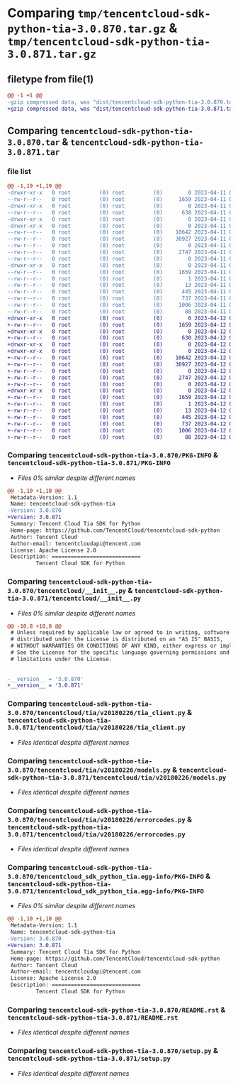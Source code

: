 # Comparing `tmp/tencentcloud-sdk-python-tia-3.0.870.tar.gz` & `tmp/tencentcloud-sdk-python-tia-3.0.871.tar.gz`

## filetype from file(1)

```diff
@@ -1 +1 @@
-gzip compressed data, was "dist/tencentcloud-sdk-python-tia-3.0.870.tar", last modified: Tue Apr 11 03:55:37 2023, max compression
+gzip compressed data, was "dist/tencentcloud-sdk-python-tia-3.0.871.tar", last modified: Wed Apr 12 00:43:29 2023, max compression
```

## Comparing `tencentcloud-sdk-python-tia-3.0.870.tar` & `tencentcloud-sdk-python-tia-3.0.871.tar`

### file list

```diff
@@ -1,19 +1,19 @@
-drwxr-xr-x   0 root         (0) root         (0)        0 2023-04-11 03:55:37.000000 tencentcloud-sdk-python-tia-3.0.870/
--rw-r--r--   0 root         (0) root         (0)     1659 2023-04-11 03:55:37.000000 tencentcloud-sdk-python-tia-3.0.870/PKG-INFO
-drwxr-xr-x   0 root         (0) root         (0)        0 2023-04-11 03:55:37.000000 tencentcloud-sdk-python-tia-3.0.870/tencentcloud/
--rw-r--r--   0 root         (0) root         (0)      630 2023-04-11 03:55:37.000000 tencentcloud-sdk-python-tia-3.0.870/tencentcloud/__init__.py
-drwxr-xr-x   0 root         (0) root         (0)        0 2023-04-11 03:55:37.000000 tencentcloud-sdk-python-tia-3.0.870/tencentcloud/tia/
-drwxr-xr-x   0 root         (0) root         (0)        0 2023-04-11 03:55:37.000000 tencentcloud-sdk-python-tia-3.0.870/tencentcloud/tia/v20180226/
--rw-r--r--   0 root         (0) root         (0)    10642 2023-04-11 03:55:37.000000 tencentcloud-sdk-python-tia-3.0.870/tencentcloud/tia/v20180226/tia_client.py
--rw-r--r--   0 root         (0) root         (0)    30927 2023-04-11 03:55:37.000000 tencentcloud-sdk-python-tia-3.0.870/tencentcloud/tia/v20180226/models.py
--rw-r--r--   0 root         (0) root         (0)        0 2023-04-11 03:55:37.000000 tencentcloud-sdk-python-tia-3.0.870/tencentcloud/tia/v20180226/__init__.py
--rw-r--r--   0 root         (0) root         (0)     2747 2023-04-11 03:55:37.000000 tencentcloud-sdk-python-tia-3.0.870/tencentcloud/tia/v20180226/errorcodes.py
--rw-r--r--   0 root         (0) root         (0)        0 2023-04-11 03:55:37.000000 tencentcloud-sdk-python-tia-3.0.870/tencentcloud/tia/__init__.py
-drwxr-xr-x   0 root         (0) root         (0)        0 2023-04-11 03:55:37.000000 tencentcloud-sdk-python-tia-3.0.870/tencentcloud_sdk_python_tia.egg-info/
--rw-r--r--   0 root         (0) root         (0)     1659 2023-04-11 03:55:37.000000 tencentcloud-sdk-python-tia-3.0.870/tencentcloud_sdk_python_tia.egg-info/PKG-INFO
--rw-r--r--   0 root         (0) root         (0)        1 2023-04-11 03:55:37.000000 tencentcloud-sdk-python-tia-3.0.870/tencentcloud_sdk_python_tia.egg-info/dependency_links.txt
--rw-r--r--   0 root         (0) root         (0)       13 2023-04-11 03:55:37.000000 tencentcloud-sdk-python-tia-3.0.870/tencentcloud_sdk_python_tia.egg-info/top_level.txt
--rw-r--r--   0 root         (0) root         (0)      445 2023-04-11 03:55:37.000000 tencentcloud-sdk-python-tia-3.0.870/tencentcloud_sdk_python_tia.egg-info/SOURCES.txt
--rw-r--r--   0 root         (0) root         (0)      737 2023-04-11 03:55:37.000000 tencentcloud-sdk-python-tia-3.0.870/README.rst
--rw-r--r--   0 root         (0) root         (0)     1006 2023-04-11 03:55:37.000000 tencentcloud-sdk-python-tia-3.0.870/setup.py
--rw-r--r--   0 root         (0) root         (0)       88 2023-04-11 03:55:37.000000 tencentcloud-sdk-python-tia-3.0.870/setup.cfg
+drwxr-xr-x   0 root         (0) root         (0)        0 2023-04-12 00:43:29.000000 tencentcloud-sdk-python-tia-3.0.871/
+-rw-r--r--   0 root         (0) root         (0)     1659 2023-04-12 00:43:29.000000 tencentcloud-sdk-python-tia-3.0.871/PKG-INFO
+drwxr-xr-x   0 root         (0) root         (0)        0 2023-04-12 00:43:29.000000 tencentcloud-sdk-python-tia-3.0.871/tencentcloud/
+-rw-r--r--   0 root         (0) root         (0)      630 2023-04-12 00:43:28.000000 tencentcloud-sdk-python-tia-3.0.871/tencentcloud/__init__.py
+drwxr-xr-x   0 root         (0) root         (0)        0 2023-04-12 00:43:29.000000 tencentcloud-sdk-python-tia-3.0.871/tencentcloud/tia/
+drwxr-xr-x   0 root         (0) root         (0)        0 2023-04-12 00:43:29.000000 tencentcloud-sdk-python-tia-3.0.871/tencentcloud/tia/v20180226/
+-rw-r--r--   0 root         (0) root         (0)    10642 2023-04-12 00:43:28.000000 tencentcloud-sdk-python-tia-3.0.871/tencentcloud/tia/v20180226/tia_client.py
+-rw-r--r--   0 root         (0) root         (0)    30927 2023-04-12 00:43:28.000000 tencentcloud-sdk-python-tia-3.0.871/tencentcloud/tia/v20180226/models.py
+-rw-r--r--   0 root         (0) root         (0)        0 2023-04-12 00:43:28.000000 tencentcloud-sdk-python-tia-3.0.871/tencentcloud/tia/v20180226/__init__.py
+-rw-r--r--   0 root         (0) root         (0)     2747 2023-04-12 00:43:28.000000 tencentcloud-sdk-python-tia-3.0.871/tencentcloud/tia/v20180226/errorcodes.py
+-rw-r--r--   0 root         (0) root         (0)        0 2023-04-12 00:43:28.000000 tencentcloud-sdk-python-tia-3.0.871/tencentcloud/tia/__init__.py
+drwxr-xr-x   0 root         (0) root         (0)        0 2023-04-12 00:43:29.000000 tencentcloud-sdk-python-tia-3.0.871/tencentcloud_sdk_python_tia.egg-info/
+-rw-r--r--   0 root         (0) root         (0)     1659 2023-04-12 00:43:29.000000 tencentcloud-sdk-python-tia-3.0.871/tencentcloud_sdk_python_tia.egg-info/PKG-INFO
+-rw-r--r--   0 root         (0) root         (0)        1 2023-04-12 00:43:29.000000 tencentcloud-sdk-python-tia-3.0.871/tencentcloud_sdk_python_tia.egg-info/dependency_links.txt
+-rw-r--r--   0 root         (0) root         (0)       13 2023-04-12 00:43:29.000000 tencentcloud-sdk-python-tia-3.0.871/tencentcloud_sdk_python_tia.egg-info/top_level.txt
+-rw-r--r--   0 root         (0) root         (0)      445 2023-04-12 00:43:29.000000 tencentcloud-sdk-python-tia-3.0.871/tencentcloud_sdk_python_tia.egg-info/SOURCES.txt
+-rw-r--r--   0 root         (0) root         (0)      737 2023-04-12 00:43:28.000000 tencentcloud-sdk-python-tia-3.0.871/README.rst
+-rw-r--r--   0 root         (0) root         (0)     1006 2023-04-12 00:43:28.000000 tencentcloud-sdk-python-tia-3.0.871/setup.py
+-rw-r--r--   0 root         (0) root         (0)       88 2023-04-12 00:43:29.000000 tencentcloud-sdk-python-tia-3.0.871/setup.cfg
```

### Comparing `tencentcloud-sdk-python-tia-3.0.870/PKG-INFO` & `tencentcloud-sdk-python-tia-3.0.871/PKG-INFO`

 * *Files 0% similar despite different names*

```diff
@@ -1,10 +1,10 @@
 Metadata-Version: 1.1
 Name: tencentcloud-sdk-python-tia
-Version: 3.0.870
+Version: 3.0.871
 Summary: Tencent Cloud Tia SDK for Python
 Home-page: https://github.com/TencentCloud/tencentcloud-sdk-python
 Author: Tencent Cloud
 Author-email: tencentcloudapi@tencent.com
 License: Apache License 2.0
 Description: ============================
         Tencent Cloud SDK for Python
```

### Comparing `tencentcloud-sdk-python-tia-3.0.870/tencentcloud/__init__.py` & `tencentcloud-sdk-python-tia-3.0.871/tencentcloud/__init__.py`

 * *Files 0% similar despite different names*

```diff
@@ -10,8 +10,8 @@
 # Unless required by applicable law or agreed to in writing, software
 # distributed under the License is distributed on an "AS IS" BASIS,
 # WITHOUT WARRANTIES OR CONDITIONS OF ANY KIND, either express or implied.
 # See the License for the specific language governing permissions and
 # limitations under the License.
 
 
-__version__ = '3.0.870'
+__version__ = '3.0.871'
```

### Comparing `tencentcloud-sdk-python-tia-3.0.870/tencentcloud/tia/v20180226/tia_client.py` & `tencentcloud-sdk-python-tia-3.0.871/tencentcloud/tia/v20180226/tia_client.py`

 * *Files identical despite different names*

### Comparing `tencentcloud-sdk-python-tia-3.0.870/tencentcloud/tia/v20180226/models.py` & `tencentcloud-sdk-python-tia-3.0.871/tencentcloud/tia/v20180226/models.py`

 * *Files identical despite different names*

### Comparing `tencentcloud-sdk-python-tia-3.0.870/tencentcloud/tia/v20180226/errorcodes.py` & `tencentcloud-sdk-python-tia-3.0.871/tencentcloud/tia/v20180226/errorcodes.py`

 * *Files identical despite different names*

### Comparing `tencentcloud-sdk-python-tia-3.0.870/tencentcloud_sdk_python_tia.egg-info/PKG-INFO` & `tencentcloud-sdk-python-tia-3.0.871/tencentcloud_sdk_python_tia.egg-info/PKG-INFO`

 * *Files 0% similar despite different names*

```diff
@@ -1,10 +1,10 @@
 Metadata-Version: 1.1
 Name: tencentcloud-sdk-python-tia
-Version: 3.0.870
+Version: 3.0.871
 Summary: Tencent Cloud Tia SDK for Python
 Home-page: https://github.com/TencentCloud/tencentcloud-sdk-python
 Author: Tencent Cloud
 Author-email: tencentcloudapi@tencent.com
 License: Apache License 2.0
 Description: ============================
         Tencent Cloud SDK for Python
```

### Comparing `tencentcloud-sdk-python-tia-3.0.870/README.rst` & `tencentcloud-sdk-python-tia-3.0.871/README.rst`

 * *Files identical despite different names*

### Comparing `tencentcloud-sdk-python-tia-3.0.870/setup.py` & `tencentcloud-sdk-python-tia-3.0.871/setup.py`

 * *Files identical despite different names*


